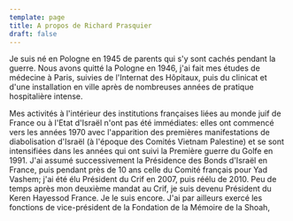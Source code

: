 ```yaml
---
template: page
title: A propos de Richard Prasquier
draft: false
---
```

Je suis né en Pologne en 1945 de parents qui s'y sont cachés pendant la guerre. Nous avons quitté la Pologne en 1946, j'ai fait mes études de médecine à Paris, suivies de l'Internat des Hôpitaux, puis du clinicat et d'une installation en ville après de nombreuses années de pratique hospitalière intense.

Mes activités à l'intérieur des institutions françaises liées au monde juif de France ou à l'Etat d'Israël n'ont pas été immédiates: elles ont commencé vers les années 1970 avec l'apparition des premières manifestations de diabolisation d'Israël (à l'époque des Comités Vietnam Palestine) et se sont intensifiées dans les années qui ont suivi la Première guerre du Golfe en 1991. J'ai assumé successivement la Présidence des Bonds d'Israël en France, puis pendant près de 10 ans celle du Comité français pour Yad Vashem; j'ai été élu Président du Crif en 2007, puis réélu de 2010. Peu de temps après mon deuxième mandat au Crif, je suis devenu Président du Keren Hayessod France. Je le suis encore. J'ai par ailleurs exercé les fonctions de vice-président de la Fondation de la Mémoire de la Shoah,

